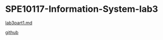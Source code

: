 # SPE10117-Information-System-lab3
[lab3part1.md](https://github.com/peonyau/SPE10117-Information-System-lab3/blob/main/lab3part1.md)

[github](https://github.com/peonyau)
